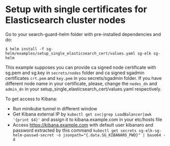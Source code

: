 # Setup with single certificates for Elasticsearch cluster nodes
 
Go to your search-guard-helm folder with pre-installed dependencies and do:
```
$ helm install -f sg-helm/examples/setup_single_elasticsearch_cert/values.yaml sg-elk sg-helm
```

This example supposes you can provide ca signed node certificate with sg.pem and sg.key in `secrets/nodes` folder and ca signed sgadmin certificates `crt.pem` and `key.pem` in you secrets/sgadmin folder.
If you have different node name in your certificate, please, change the `nodes_dn` and `admin_dn` in your setup_single_elasticsearch_cert/values.yaml respectively.
 

To get access to Kibana:
  * Run minikube tunnel in different window
  * Get Kibana external IP by `kubectl get svc|grep LoadBalancer|awk '{print $4}'` and assign it to kibana.example.com in your etc/hosts file
  * Access https://kibana.example.com with default user kibanaro and password extracted by this command `kubectl get secrets sg-elk-sg-helm-passwd-secret -o jsonpath="{.data.SG_KIBANARO_PWD}" | base64 -d`


